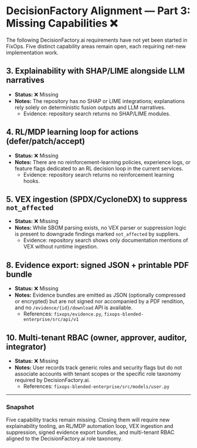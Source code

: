 # DecisionFactory Alignment — Part 3: Missing Capabilities ❌

The following DecisionFactory.ai requirements have not yet been started in FixOps. Five distinct capability areas remain open, each requiring net-new implementation work.

## 3. Explainability with SHAP/LIME alongside LLM narratives
- **Status:** ❌ Missing
- **Notes:** The repository has no SHAP or LIME integrations; explanations rely solely on deterministic fusion outputs and LLM narratives.
  - Evidence: repository search returns no SHAP/LIME modules.

## 4. RL/MDP learning loop for actions (defer/patch/accept)
- **Status:** ❌ Missing
- **Notes:** There are no reinforcement-learning policies, experience logs, or feature flags dedicated to an RL decision loop in the current services.
  - Evidence: repository search returns no reinforcement learning hooks.

## 5. VEX ingestion (SPDX/CycloneDX) to suppress `not_affected`
- **Status:** ❌ Missing
- **Notes:** While SBOM parsing exists, no VEX parser or suppression logic is present to downgrade findings marked `not_affected` by suppliers.
  - Evidence: repository search shows only documentation mentions of VEX without runtime ingestion.

## 8. Evidence export: signed JSON + printable PDF bundle
- **Status:** ❌ Missing
- **Notes:** Evidence bundles are emitted as JSON (optionally compressed or encrypted) but are not signed nor accompanied by a PDF rendition, and no `/evidence/{id}/download` API is available.
  - References: `fixops/evidence.py`, `fixops-blended-enterprise/src/api/v1`

## 10. Multi-tenant RBAC (owner, approver, auditor, integrator)
- **Status:** ❌ Missing
- **Notes:** User records track generic roles and security flags but do not associate accounts with tenant scopes or the specific role taxonomy required by DecisionFactory.ai.
  - References: `fixops-blended-enterprise/src/models/user.py`

---

### Snapshot
Five capability tracks remain missing. Closing them will require new explainability tooling, an RL/MDP automation loop, VEX ingestion and suppression, signed evidence export bundles, and multi-tenant RBAC aligned to the DecisionFactory.ai role taxonomy.
